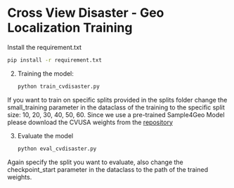 # Cross View Disaster - Geo Localization Training

Install the requirement.txt

```bash
pip install -r requirement.txt
```

2. Training the model:

    ```bash
    python train_cvdisaster.py
    ```
If you want to train on specific splits provided in the splits folder change the small\_training parameter in the dataclass of the training to the specific split size: 10, 20, 30, 40, 50, 60. Since we use a pre-trained Sample4Geo Model please download the CVUSA weights from the [repository](https://github.com/Skyy93/Sample4Geo)


3. Evaluate the model

    ```bash
    python eval_cvdisaster.py
    ```
Again specify the split you want to evaluate, also change the checkpoint\_start parameter in the dataclass to the path of the trained weights.


